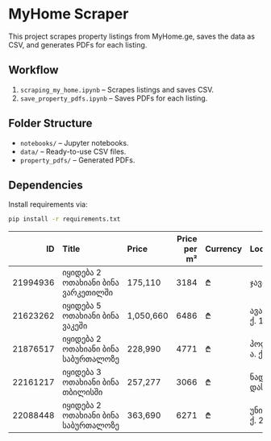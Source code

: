 # MyHome Scraper

This project scrapes property listings from MyHome.ge, saves the data as CSV, and generates PDFs for each listing.

## Workflow
1. `scraping_my_home.ipynb` – Scrapes listings and saves CSV.
2. `save_property_pdfs.ipynb` – Saves PDFs for each listing.

## Folder Structure
- `notebooks/` – Jupyter notebooks.
- `data/` – Ready-to-use CSV files.
- `property_pdfs/` – Generated PDFs.

## Dependencies
Install requirements via:
```bash
pip install -r requirements.txt
```
|       ID | Title                               | Price     |   Price per m² | Currency   | Location                    | District   |   Floors |   Rooms |   Bedroom(s) |   Square meter | Post Date    | URL                                                                    |
|---------:|:------------------------------------|:----------|---------------:|:-----------|:----------------------------|:-----------|---------:|--------:|-------------:|---------------:|:-------------|:-----------------------------------------------------------------------|
| 21994936 | იყიდება 2 ოთახიანი ბინა ვარკეთილში  | 175,110   |           3184 | ₾          | ჯავახეთის ქ.                | ვარკეთილი  |        5 |       2 |            1 |           55   | 02 სექ 11:18 | https://www.myhome.ge/pr/21994936/iyideba-2-otaxiani-bina-varketilshi/ |
| 21623262 | იყიდება 5 ოთახიანი ბინა ვაკეში      | 1,050,660 |           6486 | ₾          | ავალიშვილი ზ. ქ. 12         | ვაკე       |        7 |       5 |            3 |          162   | 02 სექ 11:00 | https://www.myhome.ge/pr/21623262/iyideba-5-otaxiani-bina-vakeshi/     |
| 21876517 | იყიდება 2 ოთახიანი ბინა საბურთალოზე | 228,990   |           4771 | ₾          | პოლიტკოვსკაია ა. ქ. (ჯიქია) | საბურთალო  |       10 |       2 |            1 |           48   | 02 სექ 11:00 | https://www.myhome.ge/pr/21876517/iyideba-2-otaxiani-bina-saburtaloze/ |
| 22161217 | იყიდება 3 ოთახიანი ბინა თბილისში    | 257,277   |           3066 | ₾          | ნადიკვარის დასახლების ქ.    | თბილისი    |        2 |       3 |            2 |           83.9 | 02 სექ 11:00 | https://www.myhome.ge/pr/22161217/iyideba-3-otaxiani-bina-tbilisshi/   |
| 22088448 | იყიდება 2 ოთახიანი ბინა საბურთალოზე | 363,690   |           6271 | ₾          | უნივერსიტეტის ქ. 20ა        | საბურთალო  |        2 |       2 |            1 |           58   | 02 სექ 10:56 | https://www.myhome.ge/pr/22088448/iyideba-2-otaxiani-bina-saburtaloze/ |
